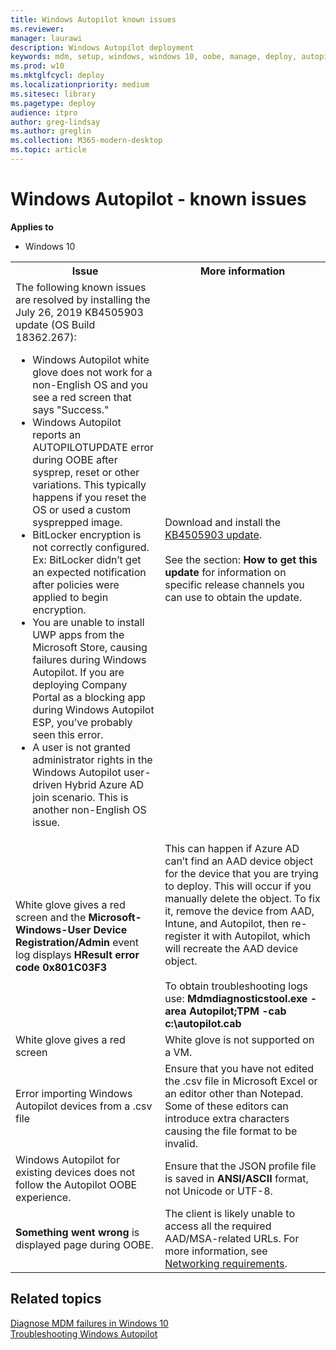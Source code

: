 ```yaml
---
title: Windows Autopilot known issues
ms.reviewer: 
manager: laurawi
description: Windows Autopilot deployment
keywords: mdm, setup, windows, windows 10, oobe, manage, deploy, autopilot, ztd, zero-touch, partner, msfb, intune
ms.prod: w10
ms.mktglfcycl: deploy
ms.localizationpriority: medium
ms.sitesec: library
ms.pagetype: deploy
audience: itpro
author: greg-lindsay
ms.author: greglin
ms.collection: M365-modern-desktop
ms.topic: article
---
```



# Windows Autopilot - known issues

**Applies to**

- Windows 10

<table>
<th>Issue<th>More information
<tr><td>The following known issues are resolved by installing the July 26, 2019 KB4505903 update (OS Build 18362.267):

- Windows Autopilot white glove does not work for a non-English OS and you see a red screen that says "Success."
- Windows Autopilot reports an AUTOPILOTUPDATE error during OOBE after sysprep, reset or other variations.  This typically happens if you reset the OS or used a custom sysprepped image.
- BitLocker encryption is not correctly configured. Ex: BitLocker didn’t get an expected notification after policies were applied to begin encryption.
- You are unable to install UWP apps from the Microsoft Store, causing failures during Windows Autopilot.  If you are deploying Company Portal as a blocking app during Windows Autopilot ESP, you’ve probably seen this error.
- A user is not granted administrator rights in the Windows Autopilot user-driven Hybrid Azure AD join scenario.  This is another non-English OS issue.
<td>Download and install the <a href="https://support.microsoft.com/help/4505903">KB4505903 update</a>. <br><br>See the section: <b>How to get this update</b> for information on specific release channels you can use to obtain the update.
<tr><td>White glove gives a red screen and the <b>Microsoft-Windows-User Device Registration/Admin</b> event log displays <b>HResult error code 0x801C03F3</b><td>This can happen if Azure AD can’t find an AAD device object for the device that you are trying to deploy. This will occur if you manually delete the object. To fix it, remove the device from AAD, Intune, and Autopilot, then re-register it with Autopilot, which will recreate the AAD device object.<br> 
<br>To obtain troubleshooting logs use: <b>Mdmdiagnosticstool.exe -area Autopilot;TPM -cab c:\autopilot.cab</b>
<tr><td>White glove gives a red screen<td>White glove is not supported on a VM.
<tr><td>Error importing Windows Autopilot devices from a .csv file<td>Ensure that you have not edited the .csv file in Microsoft Excel or an editor other than Notepad. Some of these editors can introduce extra characters causing the file format to be invalid. 
<tr><td>Windows Autopilot for existing devices does not follow the Autopilot OOBE experience.<td>Ensure that the JSON profile file is saved in <b>ANSI/ASCII</b> format, not Unicode or UTF-8.
<tr><td><b>Something went wrong</b> is displayed page during OOBE.<td>The client is likely unable to access all the required AAD/MSA-related URLs. For more information, see <a href="windows-autopilot-requirements.md#networking-requirements">Networking requirements</a>.
</table>

## Related topics

[Diagnose MDM failures in Windows 10](https://docs.microsoft.com/windows/client-management/mdm/diagnose-mdm-failures-in-windows-10)<br>
[Troubleshooting Windows Autopilot](troubleshooting.md)